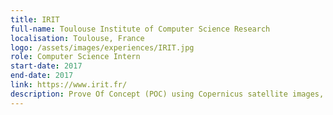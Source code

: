 ```yaml
---
title: IRIT
full-name: Toulouse Institute of Computer Science Research
localisation: Toulouse, France
logo: /assets/images/experiences/IRIT.jpg
role: Computer Science Intern
start-date: 2017
end-date: 2017
link: https://www.irit.fr/
description: Prove Of Concept (POC) using Copernicus satellite images, for the purpose of studying agricultural soils.
---
```

<!---
Gregoire Boiron <gregoire.boiron@gmail.com>
Copyright (c) 2018 Gregoire Boiron  All Rights Reserved.
--->